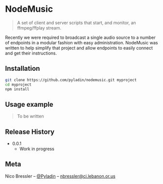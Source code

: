 # NodeMusic
> A set of client and server scripts that start, and monitor, an ffmpeg/ffplay
stream.

Recently we were required to broadcast a single audio source to a number of
endpoints in a modular fashion with easy administration. NodeMusic was written
to help simplify that project and allow endpoints to easily connect and get
their instructions.

## Installation
```sh
git clone https://github.com/pyladin/nodemusic.git myproject
cd myproject
npm install
```

## Usage example
> To be written

## Release History
* 0.0.1
    * Work in progress

## Meta
Nico Bressler – [@Pyladin](https://twitter.com/pyladin) – nbressler@ci.lebanon.or.us
